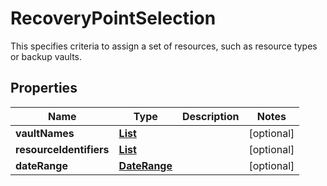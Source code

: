 

# RecoveryPointSelection

This specifies criteria to assign a set of resources, such as resource types or backup vaults.

## Properties

| Name | Type | Description | Notes |
|------------ | ------------- | ------------- | -------------|
|**vaultNames** | [**List**](List.md) |  |  [optional] |
|**resourceIdentifiers** | [**List**](List.md) |  |  [optional] |
|**dateRange** | [**DateRange**](DateRange.md) |  |  [optional] |



